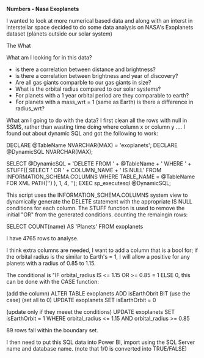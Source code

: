 **Numbers - Nasa Exoplanets**

I wanted to look at more numerical based data and along with an interst in interstellar space decided to do some data analysis on NASA's Exoplanets dataset (planets outside our solar system)

The What

What am I looking for in this data?
- is there a correlation between distance and brightness?
- is there a correlation between brightness and year of discovery?
- Are all gas giants comparble to our gas giants in size?
- What is the orbital radius compared to our solar systems?
- For planets with a 1 year orbital period are they comparable to earth?
- For planets with a mass_wrt = 1 (same as Earth) is there a difference in radius_wrt?

What am I going to do with the data?
I first clean all the rows with null in SSMS, rather than wasting time doing where column x or column y ....
I found out about dynamic SQL and got the following to work:


DECLARE @TableName NVARCHAR(MAX) = 'exoplanets';
DECLARE @DynamicSQL NVARCHAR(MAX);

SELECT @DynamicSQL = 'DELETE FROM ' + @TableName + ' WHERE ' +
    STUFF((
        SELECT ' OR ' + COLUMN_NAME + ' IS NULL'
        FROM INFORMATION_SCHEMA.COLUMNS
        WHERE TABLE_NAME = @TableName
        FOR XML PATH('')
    ), 1, 4, '');
 EXEC sp_executesql @DynamicSQL;


This script uses the INFORMATION_SCHEMA.COLUMNS system view to dynamically generate the DELETE statement with the appropriate IS NULL conditions for each column. 
The STUFF function is used to remove the initial "OR" from the generated conditions.
counting the remaingin rows:

SELECT
COUNT(name) AS 'Planets'
FROM exoplanets 

I have 4765 rows to analyse.

I think extra columns are needed, I want to add a column that is a bool for; if the orbital radius is the similar to Earth's = 1, 
I will allow a positive for any planets with a radius of 0.85 to 1.15. 

The conditional is "IF orbital_radius IS <= 1.15 OR >= 0.85 = 1 ELSE 0, this can be done with the CASE function:

(add the column)
ALTER TABLE exoplanets 
ADD isEarthObrit BIT
(use the case)
(set all to 0)
UPDATE exoplanets
SET isEarthOrbit = 0

(update only if they meeet the conditions)
UPDATE exoplanets
SET isEarthOrbit = 1
WHERE orbital_radius <= 1.15 AND orbital_radius >= 0.85

89 rows fall within the boundary set.

I then need to put this SQL data into Power BI, import using the SQL Server name and database name.
(note that 1/0 is converted into TRUE/FALSE)











